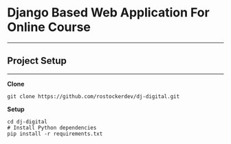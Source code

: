 # Django Based Web Application For Online Course  
---------------------------------------------------

## Project Setup
----------------

**Clone**

```
git clone https://github.com/rostockerdev/dj-digital.git
```

**Setup**

```
cd dj-digital
# Install Python dependencies
pip install -r requirements.txt
```